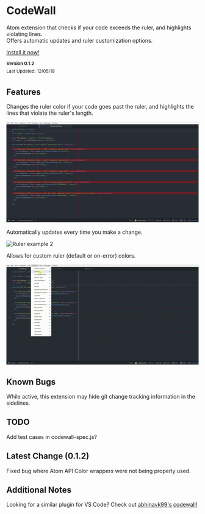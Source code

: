 # CodeWall

Atom extension that checks if your code exceeds the ruler, and highlights violating lines.<br>Offers automatic updates and ruler customization options.

<a href="https://atom.io/packages/codewall">Install it now!</a>

<sup>**Version 0.1.2**<br>
Last Updated: 12/05/18<br>
</sup>

## Features

Changes the ruler color if your code goes past the ruler, and highlights the lines that violate the ruler's length.

![Ruler example](https://raw.githubusercontent.com/Oceanwall/CodeWall/master/images/example1.png)

Automatically updates every time you make a change.

![Ruler example 2](https://raw.githubusercontent.com/Oceanwall/CodeWall/master/images/example2.gif)

Allows for custom ruler (default or on-error) colors.

![Ruler example 3](https://raw.githubusercontent.com/Oceanwall/CodeWall/master/images/example3.gif)

## Known Bugs

While active, this extension may hide git change tracking information in the sidelines.

## TODO

Add test cases in codewall-spec.js?

## Latest Change (0.1.2)

Fixed bug where Atom API Color wrappers were not being properly used.

## Additional Notes

Looking for a similar plugin for VS Code? Check out <a href="https://github.com/abhinavk99/codewall">abhinavk99's codewall!</a>
